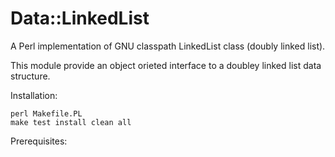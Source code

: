 Data::LinkedList
===========

A Perl implementation of GNU classpath LinkedList class (doubly linked list).

This module provide an object orieted interface to a doubley linked list data structure.

Installation:

    perl Makefile.PL
    make test install clean all

Prerequisites:
    